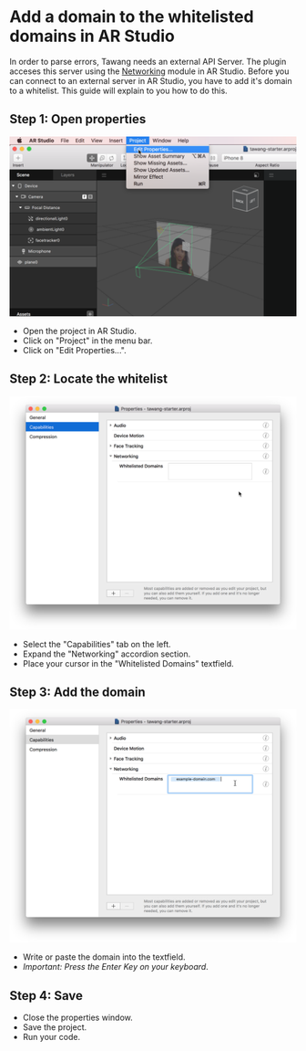 # Add a domain to the whitelisted domains in AR Studio

In order to parse errors, Tawang needs an external API Server. The plugin acceses this server using the [Networking](https://developers.facebook.com/docs/ar-studio/reference/networking_module) module in AR Studio. Before you can connect to an external server in AR Studio, you have to add it's domain to a whitelist. This guide will explain to you how to do this.

## Step 1: Open properties

![Image showing the properties menu in AR Studio.](step-1.png)

- Open the project in AR Studio.
- Click on "Project" in the menu bar.
- Click on "Edit Properties...".

## Step 2: Locate the whitelist

![Image showing the whitelist textfield in the properties window.](step-2.png)

- Select the "Capabilities" tab on the left.
- Expand the "Networking" accordion section.
- Place your cursor in the "Whitelisted Domains" textfield.

## Step 3: Add the domain

![Image showing an example URL added to the whitelist.](step-3.png)

- Write or paste the domain into the textfield.
- *Important: Press the Enter Key on your keyboard*.

## Step 4: Save

- Close the properties window.
- Save the project.
- Run your code.